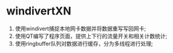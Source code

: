 # windivertXN

1. 使用windivert捕捉本地网卡数据并将数据重写写回网卡;
2. 使用QT编写了程序页面，提供上下行的流量开关和相关计数统计;
3. 使用ringbuffer队列对数据进行缓存，分为多线程进行处理;
